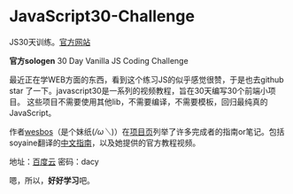 # JavaScript30-Challenge

JS30天训练。[官方网站](https://javascript30.com/)

**官方sologen** 30 Day Vanilla JS Coding Challenge

最近正在学WEB方面的东西，看到这个练习JS的似乎感觉很赞，于是也去github star 了一下。javascript30是一系列的视频教程，旨在30天编写30个前端小项目。 这些项目不需要使用其他lib，不需要编译，不需要模板，回归最纯真的JavaScript。

作者[wesbos](https://github.com/wesbos/)（是个妹纸(*/ω＼*)）在[项目页](https://github.com/wesbos/JavaScript30)列举了许多完成者的指南or笔记。包括soyaine翻译的[中文指南](https://github.com/soyaine/JavaScript30)，以及她提供的官方教程视频。

地址：[百度云](https://pan.baidu.com/s/1pK8GTNd#list/path=%2F) 密码：dacy

嗯，所以，**好好学习**吧。